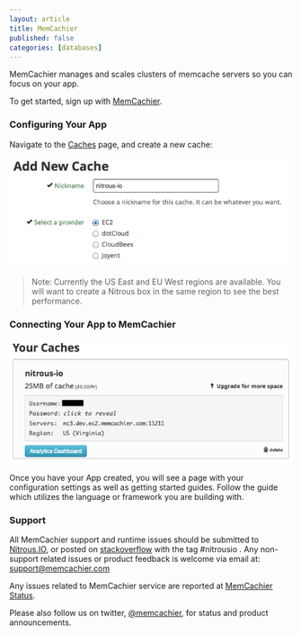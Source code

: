 ```yaml
---
layout: article
title: MemCachier
published: false
categories: [databases]
---
```


MemCachier manages and scales clusters of memcache servers so you can focus on your app.

To get started, sign up with [MemCachier](http://memcachier.com/).

### Configuring Your App

Navigate to the [Caches](https://www.memcachier.com/caches) page, and create a new cache:

![memcachier-ec2-config](/images/articles/memcachier-ec2-config.png)

>Note: Currently the US East and EU West regions are available. You will want to create a Nitrous box in the same region to see the best performance.

### Connecting Your App to MemCachier

![memcachier-config](/images/articles/memcachier-config.png)

Once you have your App created, you will see a page with your configuration settings as well as getting started guides. Follow the guide which utilizes the language or framework you are building with.

### Support

All MemCachier support and runtime issues should be submitted to [Nitrous.IO](mailto:support@nitrous.io), or posted on [stackoverflow](http://www.stackoverflow.com) with the tag #nitrousio . Any non-support related issues or product feedback is welcome via email at: [support@memcachier.com](mailto:support@memcachier.com)

Any issues related to MemCachier service are reported at [MemCachier Status](http://status.memcachier.com/).

Please also follow us on twitter, [@memcachier](http://twitter.com/MemCachier), for status and product announcements.
